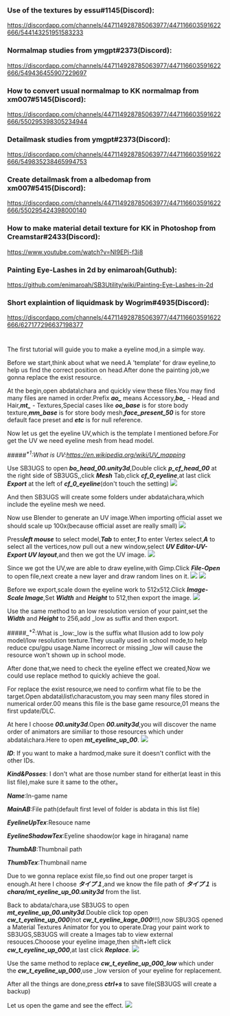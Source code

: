 ### Use of the textures by essu#1145(Discord):

https://discordapp.com/channels/447114928785063977/447116603591622666/544143251951583233

### Normalmap studies from ymgpt#2373(Discord):

https://discordapp.com/channels/447114928785063977/447116603591622666/549436455907229697

### How to convert usual normalmap to KK normalmap from xm007#5145(Discord):

https://discordapp.com/channels/447114928785063977/447116603591622666/550295398305234944

### Detailmask studies from ymgpt#2373(Discord):

https://discordapp.com/channels/447114928785063977/447116603591622666/549835238465994753

### Create detailmask from a albedomap from xm007#5415(Discord):

https://discordapp.com/channels/447114928785063977/447116603591622666/550295424398000140

### How to make material detail texture for KK in Photoshop from Creamstar#2433(Discord):

https://www.youtube.com/watch?v=NI9EPj-f3i8

### Painting Eye-Lashes in 2d by enimaroah(Guthub):

https://github.com/enimaroah/SB3Utility/wiki/Painting-Eye-Lashes-in-2d

### Short explaintion of liquidmask by Wogrim#4935(Discord):

https://discordapp.com/channels/447114928785063977/447116603591622666/627177296637198377

#

The first tutorial will guide you to make a eyeline mod,in a simple way.

Before we start,think about what we need.A 'template' for draw eyeline,to help us find the correct position on head.After done the painting job,we gonna replace the exist resource.

At the begin,open abdata\chara and quickly view these files.You may find many files are named in order.Prefix ***ao_*** means Accessory,***bo_*** - Head and Hair,***mt_*** - Textures,Special cases like ***oo_base*** is for store body texture,***mm_base*** is for store body mesh,***face_present_50*** is for store default face preset and ***etc*** is for null reference.

Now let us get the eyeline UV,which is the template I mentioned before.For get the UV we need eyeline mesh from head model.

#####_<sup>*1</sup>:What is UV:https://en.wikipedia.org/wiki/UV_mapping_

Use SB3UGS to open ***bo_head_00.unity3d***,Double click ***p_cf_head_00*** at the right side of SB3UGS,,click ***Mesh*** Tab,click ***cf_0_eyeline***,at last click ***Export*** at the left of ***cf_0_eyeline***(don't touch the setting)
![](https://github.com/xm007/Koikatsu-Modding/blob/master/Image/1/SB3UGS_export_eyeline.gif)

And then SB3UGS will create some folders under abdata\chara,which include the eyeline mesh we need.

Now use Blender to generate an UV image.When importing official asset we should scale up 100x(because official asset are really small)
![](https://github.com/xm007/Koikatsu-Modding/blob/master/Image/1/scale100.png)

Press***left mouse*** to select model,***Tab*** to enter,***1*** to enter Vertex select,***A*** to select all the vertices,now pull out a new window,select ***UV Editor-UV-Export UV layout***,and then we got the UV image.
![](https://github.com/xm007/Koikatsu-Modding/blob/master/Image/1/blenderUV.gif)

Since we got the UV,we are able to draw eyeline,with Gimp.Click ***File-Open*** to open file,next create a new layer and draw random lines on it.
![](https://github.com/xm007/Koikatsu-Modding/blob/master/Image/1/draweyeline.gif)
![](https://github.com/xm007/Koikatsu-Modding/blob/master/Image/1/GIMPUV.png)

Before we export,scale down the eyeline work to 512x512.Click ***Image-Scale Image***,Set ***Width*** and ***Height*** to 512,then export the image.
![](https://github.com/xm007/Koikatsu-Modding/blob/master/Image/1/gimpscale.gif)

Use the same method to an low resolution version of your paint,set the ***Width*** and ***Height*** to 256,add _low as suffix and then export.

#####_<sup>*2</sup>:What is _low:_low is the suffix what Illusion add to low poly model/low resolution texture.They usually used in school mode,to help reduce cpu/gpu usage.Name incorrect or missing _low will cause the resource won't shown up in school mode.

After done that,we need to check the eyeline effect we created,Now we could use replace method to quickly achieve the goal.

For replace the exist resource,we need to confirm what file to be the target.Open abdata\list\characustom,you may seen many files stored in numerical order.00 means this file is the base game resource,01 means the first update/DLC.

At here I choose ***00.unity3d***.Open ***00.unity3d***,you will discover the name order of animators are similiar to those resources which under abdata\chara.Here to open ***mt_eyeline_up_00***.
![](https://github.com/xm007/Koikatsu-Modding/blob/master/Image/1/eyelineupSB3UGS.png)

***ID***: If you want to make a hardmod,make sure it doesn't conflict with the other IDs.

***Kind&Posses***: I don't what are those number stand for either(at least in this list file),make sure it same to the other。

***Name***:In-game name

***MainAB***:File path(default first level of folder is abdata in this list file)

***EyelineUpTex***:Resouce name

***EyelineShadowTex***:Eyeline shaodow(or kage in hiragana) name

***ThumbAB***:Thumbnail path

***ThumbTex***:Thumbnail name

Due to we gonna replace exist file,so find out one proper target is enough.At here I choose ***タイプ１***,and we know the file path of ***タイプ１*** is ***chara/mt_eyeline_up_00.unity3d*** from the list.

Back to abdata/chara,use SB3UGS to open ***mt_eyeline_up_00.unity3d***.Double click top open ***cw_t_eyeline_up_000***(not ***cw_t_eyeline_kage_000***!!!),now SBU3GS opened a Material Textures Animator for you to operate.Drag your paint work to SB3UGS,SB3UGS will create a Images tab to view external resouces.Chooose your eyeline image,then shift+left click ***cw_t_eyeline_up_000***,at last click ***Replace***.
![](https://github.com/xm007/Koikatsu-Modding/blob/master/Image/1/replaceeyeline.gif)

Use the same method to replace ***cw_t_eyeline_up_000_low*** which under the ***cw_t_eyeline_up_000***,use _low version of your eyeline for replacement.

After all the things are done,press ***ctrl+s*** to save file(SB3UGS will create a backup)

Let us open the game and see the effect.
![](https://github.com/xm007/Koikatsu-Modding/blob/master/Image/1/result.png)
